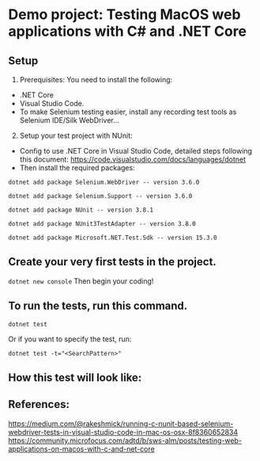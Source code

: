 # Demo project: Testing MacOS web applications with C# and .NET Core

## Setup
1. Prerequisites: You need to install the following:
- .NET Core
- Visual Studio Code.
- To make Selenium testing easier, install any recording test tools as Selenium IDE/Silk WebDriver...

2. Setup your test project with NUnit:
- Config to use .NET Core in Visual Studio Code, detailed steps following this document: https://code.visualstudio.com/docs/languages/dotnet
- Then install the required packages:

`dotnet add package Selenium.WebDriver -- version 3.6.0`

`dotnet add package Selenium.Support -- version 3.6.0`

`dotnet add package NUnit -- version 3.8.1`

`dotnet add package NUnit3TestAdapter -- version 3.8.0`

`dotnet add package Microsoft.NET.Test.Sdk -- version 15.3.0`

## Create your very first tests in the project.
`dotnet new console`
Then begin your coding!

## To run the tests, run this command.

`dotnet test`

Or if you want to specify the test, run:

`dotnet test -t="<SearchPattern>"`

## How this test will look like:


## References:
https://medium.com/@rakeshmick/running-c-nunit-based-selenium-webdriver-tests-in-visual-studio-code-in-mac-os-osx-8f8360652834
https://community.microfocus.com/adtd/b/sws-alm/posts/testing-web-applications-on-macos-with-c-and-net-core
